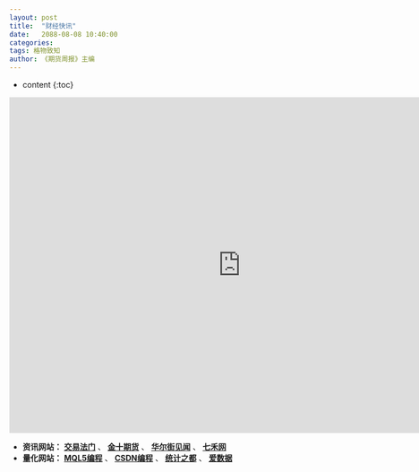 ```yaml
---
layout: post
title:  "财经快讯"
date:   2088-08-08 10:40:00
categories: 
tags: 格物致知
author: 《期货周报》主编
---
```


* content
{:toc}
<iframe frameborder="0" width="825" height="600" scrolling="yes" src="https://www.jin10.com/example/jin10.com.html?fontSize=14px&theme=white"></iframe>

* **资讯网站：** **[交易法门](https://www.jiaoyifamen.com/)** 、 **[金十期货](http://qihuo.jin10.com/)** 、 **[华尔街见闻](https://wallstreetcn.com/)** 、 **[七禾网](https://www.7hcn.com/)**
* **量化网站：** **[MQL5编程](https://www.mql5.com/zh/articles/mt5)** 、 **[CSDN编程](https://www.csdn.net/)** 、 **[统计之都](https://cosx.org/)** 、 **[爱数据](http://www.itongji.cn/)**
